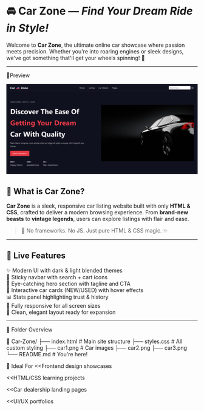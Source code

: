 # 🚘 Car Zone — *Find Your Dream Ride in Style!*

Welcome to **Car Zone**, the ultimate online car showcase where passion meets precision. Whether you're into roaring engines or sleek designs, we've got something that'll get your wheels spinning! 💨

---

📸Preview

![Alt text](Assets/Preview.png)


## 🧩 What is Car Zone?

**Car Zone** is a sleek, responsive car listing website built with only **HTML & CSS**, crafted to deliver a modern browsing experience. From **brand-new beasts** to **vintage legends**, users can explore listings with flair and ease.

> 🔧 No frameworks. No JS. Just pure HTML & CSS magic. ✨

---

## 🚀 Live Features

✨ Modern UI with dark & light blended themes  
🧭 Sticky navbar with search + cart icons  
📸 Eye-catching hero section with tagline and CTA  
🚗 Interactive car cards (NEW/USED) with hover effects  
📊 Stats panel highlighting trust & history  
📱 Fully responsive for all screen sizes  
🎨 Clean, elegant layout ready for expansion

---

📂 Folder Overview

📁 Car-Zone/
├── index.html # Main site structure
├── styles.css # All custom styling
├── car1.png # Car images
├── car2.png
├── car3.png
└── README.md # You're here!


🎯 Ideal For
<<Frontend design showcases

<<HTML/CSS learning projects

<<Car dealership landing pages

<<UI/UX portfolios





